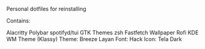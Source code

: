 Personal dotfiles for reinstalling 

Contains:

Alacritty
Polybar
spotifyd/tui
GTK Themes 
zsh
Fastfetch
Wallpaper
Rofi
KDE WM Theme (Klassy)
Theme: Breeze Layan
Font: Hack
Icon: Tela Dark
